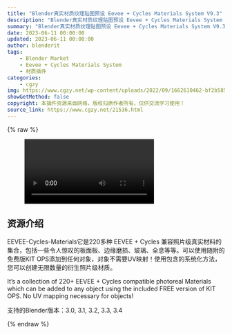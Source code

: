 ```yaml
---
title: "Blender真实材质纹理贴图预设 Eevee + Cycles Materials System V9.3"
description: "Blender真实材质纹理贴图预设 Eevee + Cycles Materials System V9.3"
summary: "Blender真实材质纹理贴图预设 Eevee + Cycles Materials System V9.3"
date: 2023-06-11 00:00:00
updated: 2023-06-11 00:00:00
author: blenderit
tags: 
    - Blender Market
    - Eevee + Cycles Materials System
    - 材质插件
categories:
    - cgzy
img: https://www.cgzy.net/wp-content/uploads/2022/09/1662610462-bf2b585aaeb7a04.jpg
showGetMethod: false
copyright: 本插件资源来自网络，版权归原作者所有，仅供交流学习使用！
source_link: https://www.cgzy.net/21536.html
---
```


{% raw %}
<figure class="wp-block-video aligncenter"><video controls src="https://cloud.video.taobao.com/play/u/717183932/p/1/e/6/t/1/376474478293.mp4"></video></figure><div class="wp-block-pandastudio-title"><div class="title_style_01"><h2 id="h2-0">资源介绍</h2></div></div><p class="is-style-text-indent-2em">EEVEE-Cycles-Materials它是220多种 EEVEE + Cycles 兼容照片级真实材料的集合，包括一些令人惊叹的板面板、边缘磨损、玻璃、全息等等。可以使用随附的免费版KIT OPS添加到任何对象，对象不需要UV映射！使用包含的系统化方法，您可以创建无限数量的衍生照片级材质。</p><p>It’s a collection of 220+ EEVEE + Cycles compatible photoreal Materials which can be added to any object using the included FREE version of KIT OPS. No UV mapping necessary for objects!</p><div class="wp-block-pandastudio-tips"><div class="tip success "><p>支持的Blender版本：3.0, 3.1, 3.2, 3.3, 3.4</p>
</div></div>
<div style="display: none">cgzy</div>
{% endraw %}